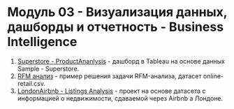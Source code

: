 # Модуль 03 - Визуализация данных, дашборды и отчетность - Business Intelligence  

1. [Superstore - ProductAnanlysis](https://public.tableau.com/profile/tatyana5286#!/vizhome/ProductAnanlysis/Dashboard) - дашборд в Tableau на основе данных Sample - Superstore.  
2. [RFM анализ](https://public.tableau.com/profile/tatyana5286#!/vizhome/RFM_16080348587270/Dashboard) - пример решения задачи RFM-анализа, датасет online-retail.csv.
3. [LondonAirbnb - Listings Analysis](https://public.tableau.com/profile/tatyana5286#!/vizhome/LondonAirbnb-task1/Dashboard) - проект на основе датасета с информацией о недвижимости, сдаваемой через Airbnb а Лондоне.
